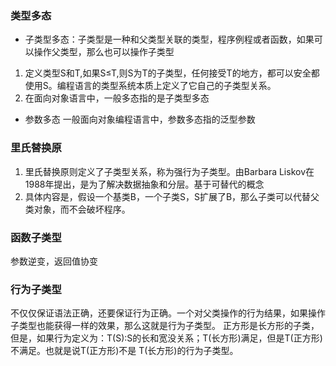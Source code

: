 ### 类型多态
- 子类型多态：子类型是一种和父类型关联的类型，程序例程或者函数，如果可以操作父类型，那么也可以操作子类型
 1. 定义类型S和T,如果S≤T,则S为T的子类型，任何接受T的地方，都可以安全都使用S。编程语言的类型系统本质上定义了它自己的子类型关系。
 2. 在面向对象语言中，一般多态指的是子类型多态
- 参数多态
一般面向对象编程语言中，参数多态指的泛型参数


### 里氏替换原
1. 里氏替换原则定义了子类型关系，称为强行为子类型。由Barbara Liskov在1988年提出，是为了解决数据抽象和分层。基于可替代的概念
2. 具体内容是，假设一个基类B，一个子类S，S扩展了B，那么子类可以代替父类对象，而不会破坏程序。


### 函数子类型
参数逆变，返回值协变

### 行为子类型
不仅仅保证语法正确，还要保证行为正确。一个对父类操作的行为结果，如果操作子类型也能获得一样的效果，那么这就是行为子类型。
正方形是长方形的子类，但是，如果行为定义为：T(S):S的长和宽没关系；T(长方形)满足，但是T(正方形)不满足。也就是说T(正方形)不是
T(长方形)的行为子类型。